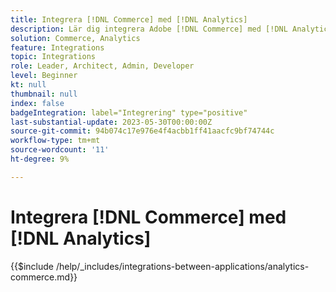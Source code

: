 ```yaml
---
title: Integrera [!DNL Commerce] med [!DNL Analytics]
description: Lär dig integrera Adobe [!DNL Commerce] med [!DNL Analytics].
solution: Commerce, Analytics
feature: Integrations
topic: Integrations
role: Leader, Architect, Admin, Developer
level: Beginner
kt: null
thumbnail: null
index: false
badgeIntegration: label="Integrering" type="positive"
last-substantial-update: 2023-05-30T00:00:00Z
source-git-commit: 94b074c17e976e4f4acbb1ff41aacfc9bf74744c
workflow-type: tm+mt
source-wordcount: '11'
ht-degree: 9%

---
```



# Integrera [!DNL Commerce] med [!DNL Analytics]

{{$include /help/_includes/integrations-between-applications/analytics-commerce.md}}
